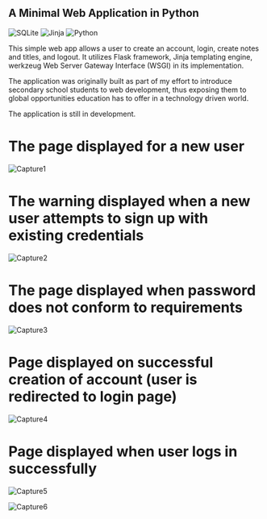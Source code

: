 ##	A Minimal Web Application in Python
![SQLite](https://img.shields.io/badge/sqlite-%2307405e.svg?style=for-the-badge&logo=sqlite&logoColor=white) ![Jinja](https://img.shields.io/badge/jinja-white.svg?style=for-the-badge&logo=jinja&logoColor=black) ![Python](https://img.shields.io/badge/python-3670A0?style=for-the-badge&logo=python&logoColor=ffdd54) 

This simple web app allows a user to create an account, login, create notes and titles, and logout. It utilizes Flask framework, Jinja templating engine, werkzeug Web Server Gateway Interface (WSGI) in its implementation.

The application was originally built as part of my effort to introduce secondary school students to web development, thus exposing them to global opportunities education has to offer in a technology driven world.

The application is still in development.

# The page displayed for a new user
![Capture1](https://user-images.githubusercontent.com/68950858/212570499-4fc71d45-433c-4e8a-be00-c174d90590e0.PNG)
# The warning displayed when a new user attempts to sign up with existing credentials
![Capture2](https://user-images.githubusercontent.com/68950858/212570730-35443abc-6096-4736-97ab-5c076cdea481.PNG)
# The page displayed when password does not conform to requirements 
![Capture3](https://user-images.githubusercontent.com/68950858/212570738-d9d456b4-bd80-42cf-a308-50a0f9c6476d.PNG)
# Page displayed on successful creation of account (user is redirected to login page)
![Capture4](https://user-images.githubusercontent.com/68950858/212570753-db202b25-9164-4e96-8545-e03532cbf7c1.PNG)
# Page displayed when user logs in successfully
![Capture5](https://user-images.githubusercontent.com/68950858/212570763-d16abde9-a174-42f1-a807-b5bc1488b0fd.PNG)

![Capture6](https://user-images.githubusercontent.com/68950858/212570770-c273ab6b-3e62-45c4-9046-ae61acdac864.PNG)
